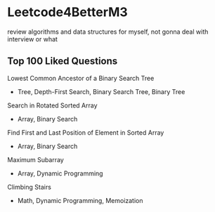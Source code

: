 # Leetcode4BetterM3
review algorithms and data structures for myself, not gonna deal with interview or what

## Top 100 Liked Questions

Lowest Common Ancestor of a Binary Search Tree
- Tree, Depth-First Search, Binary Search Tree, Binary Tree

Search in Rotated Sorted Array
- Array, Binary Search

Find First and Last Position of Element in Sorted Array
- Array, Binary Search

Maximum Subarray
- Array, Dynamic Programming

Climbing Stairs
- Math, Dynamic Programming, Memoization
